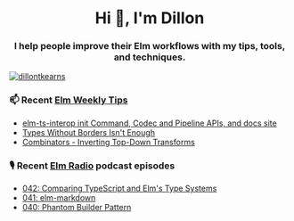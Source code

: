 <h1 align="center">Hi 👋, I'm Dillon</h1>
<h3 align="center">I help people improve their Elm workflows with my tips, tools, and techniques.</h3>


<p align="left"> <a href="https://twitter.com/dillontkearns" target="blank"><img src="https://img.shields.io/twitter/follow/dillontkearns" alt="dillontkearns" /></a> </p>


### 📫 Recent [Elm Weekly Tips](https://incrementalelm.com/tips)
<!-- BLOG-POST-LIST:START -->
- [elm-ts-interop init Command, Codec and Pipeline APIs, and docs site](https://incrementalelm.com/elm-ts-interop-improvements)
- [Types Without Borders Isn't Enough](https://incrementalelm.com/types-without-borders-isnt-enough)
- [Combinators - Inverting Top-Down Transforms](https://incrementalelm.com/combinators)
<!-- BLOG-POST-LIST:END -->

### 🎙 Recent [Elm Radio](https://elm-radio.com/) podcast episodes
<!-- ELM-RADIO-LIST:START -->
- [042: Comparing TypeScript and Elm's Type Systems](https://elm-radio.com/episode/ts-and-elm-type-systems)
- [041: elm-markdown](https://elm-radio.com/episode/elm-markdown)
- [040: Phantom Builder Pattern](https://elm-radio.com/episode/phantom-builder)
<!-- ELM-RADIO-LIST:END -->
